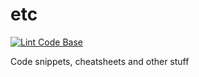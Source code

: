 # etc
[![Lint Code Base](https://github.com/thomasbtf/etc/actions/workflows/linter.yml/badge.svg)](https://github.com/thomasbtf/etc/actions/workflows/linter.yml)

Code snippets, cheatsheets and other stuff
